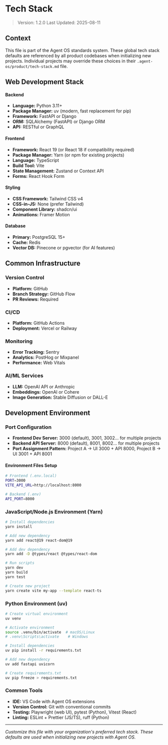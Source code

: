 # Tech Stack

> Version: 1.2.0
> Last Updated: 2025-08-11

## Context

This file is part of the Agent OS standards system. These global tech stack defaults are referenced by all product codebases when initializing new projects. Individual projects may override these choices in their `.agent-os/product/tech-stack.md` file.

## Web Development Stack

#### Backend
- **Language:** Python 3.11+
- **Package Manager:** uv (modern, fast replacement for pip)
- **Framework:** FastAPI or Django
- **ORM:** SQLAlchemy (FastAPI) or Django ORM
- **API:** RESTful or GraphQL

#### Frontend
- **Framework:** React 19 (or React 18 if compatibility required)
- **Package Manager:** Yarn (or npm for existing projects)
- **Language:** TypeScript
- **Build Tool:** Vite
- **State Management:** Zustand or Context API
- **Forms:** React Hook Form

#### Styling
- **CSS Framework:** Tailwind CSS v4
- **CSS-in-JS:** None (prefer Tailwind)
- **Component Library:** shadcn/ui
- **Animations:** Framer Motion

#### Database
- **Primary:** PostgreSQL 15+
- **Cache:** Redis
- **Vector DB:** Pinecone or pgvector (for AI features)

## Common Infrastructure

### Version Control
- **Platform:** GitHub
- **Branch Strategy:** GitHub Flow
- **PR Reviews:** Required

### CI/CD
- **Platform:** GitHub Actions
- **Deployment:** Vercel or Railway

### Monitoring
- **Error Tracking:** Sentry
- **Analytics:** PostHog or Mixpanel
- **Performance:** Web Vitals

### AI/ML Services
- **LLM:** OpenAI API or Anthropic
- **Embeddings:** OpenAI or Cohere
- **Image Generation:** Stable Diffusion or DALL-E

## Development Environment

### Port Configuration
- **Frontend Dev Server:** 3000 (default), 3001, 3002... for multiple projects
- **Backend API Server:** 8000 (default), 8001, 8002... for multiple projects
- **Port Assignment Pattern:** Project A → UI 3000 + API 8000, Project B → UI 3001 + API 8001

#### Environment Files Setup
```bash
# Frontend (.env.local)
PORT=3000
VITE_API_URL=http://localhost:8000

# Backend (.env)
API_PORT=8000
```

### JavaScript/Node.js Environment (Yarn)
```bash
# Install dependencies
yarn install

# Add new dependency
yarn add react@19 react-dom@19

# Add dev dependency
yarn add -D @types/react @types/react-dom

# Run scripts
yarn dev
yarn build
yarn test

# Create new project
yarn create vite my-app --template react-ts
```

### Python Environment (uv)
```bash
# Create virtual environment
uv venv

# Activate environment
source .venv/bin/activate  # macOS/Linux
# .venv\Scripts\activate    # Windows

# Install dependencies
uv pip install -r requirements.txt

# Add new dependency
uv add fastapi uvicorn

# Create requirements.txt
uv pip freeze > requirements.txt
```

### Common Tools
- **IDE:** VS Code with Agent OS extensions
- **Version Control:** Git with conventional commits
- **Testing:** Playwright (web UI), pytest (Python), Vitest (React)
- **Linting:** ESLint + Prettier (JS/TS), ruff (Python)

---

*Customize this file with your organization's preferred tech stack. These defaults are used when initializing new projects with Agent OS.*
